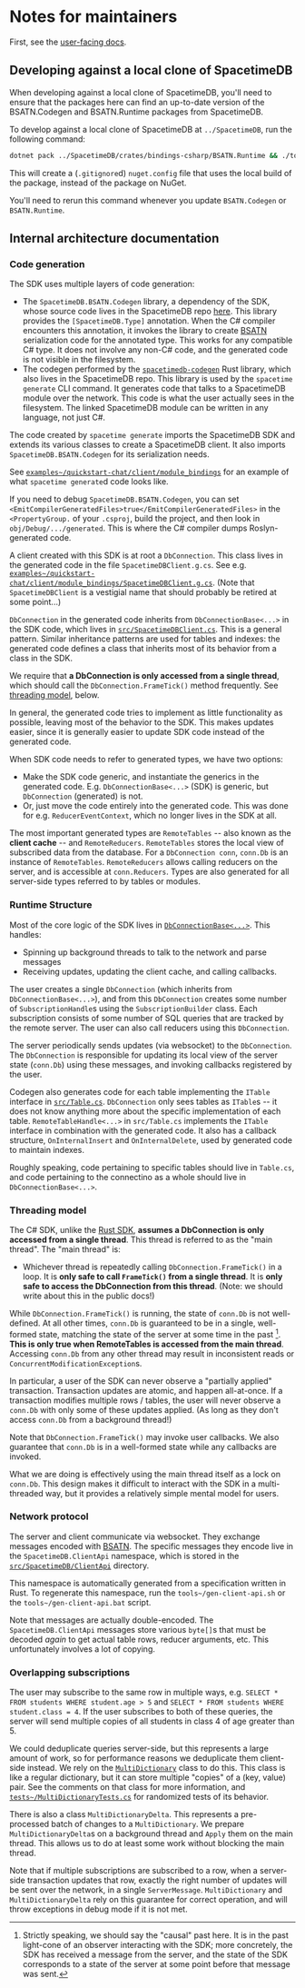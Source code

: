 # Notes for maintainers

First, see the [user-facing docs](https://spacetimedb.com/docs/sdks/c-sharp).

## Developing against a local clone of SpacetimeDB
When developing against a local clone of SpacetimeDB, you'll need to ensure that the packages here can find an up-to-date version of the BSATN.Codegen and BSATN.Runtime packages from SpacetimeDB.

To develop against a local clone of SpacetimeDB at `../SpacetimeDB`, run the following command:

```sh
dotnet pack ../SpacetimeDB/crates/bindings-csharp/BSATN.Runtime && ./tools~/write-nuget-config.sh ../SpacetimeDB
```

This will create a (`.gitignore`d) `nuget.config` file that uses the local build of the package, instead of the package on NuGet.

You'll need to rerun this command whenever you update `BSATN.Codegen` or `BSATN.Runtime`.

## Internal architecture documentation

### Code generation
The SDK uses multiple layers of code generation:

- The `SpacetimeDB.BSATN.Codegen` library, a dependency of the SDK, whose source code lives in the SpacetimeDB repo [here](https://github.com/clockworklabs/SpacetimeDB/tree/master/crates/bindings-csharp). This library provides the `[SpacetimeDB.Type]` annotation. When the C# compiler encounters this annotation, it invokes the library to create [BSATN](https://spacetimedb.com/docs/bsatn) serialization code for the annotated type. This works for any compatible C# type. It does not involve any non-C# code, and the generated code is not visible in the filesystem.
- The codegen performed by the [`spacetimedb-codegen`](https://github.com/clockworklabs/SpacetimeDB/blob/master/crates/codegen/src/csharp.rs) Rust library, which also lives in the SpacetimeDB repo. This library is used by the `spacetime generate` CLI command. It generates code that talks to a SpacetimeDB module over the network. This code is what the user actually sees in the filesystem. The linked SpacetimeDB module can be written in any language, not just C#.

The code created by `spacetime generate` imports the SpacetimeDB SDK and extends its various classes to create a SpacetimeDB client. It also imports `SpacetimeDB.BSATN.Codegen` for its serialization needs.

See [`examples~/quickstart-chat/client/module_bindings`](./examples~/quickstart-chat/client/module_bindings/) for an example of what `spacetime generate`d code looks like.

If you need to debug `SpacetimeDB.BSATN.Codegen`, you can set `<EmitCompilerGeneratedFiles>true</EmitCompilerGeneratedFiles>` in the `<PropertyGroup.` of your `.csproj`, build the project, and then look in `obj/Debug/.../generated`. This is where the C# compiler dumps Roslyn-generated code.

A client created with this SDK is at root a `DbConnection`. This class lives in the generated code in the file `SpacetimeDBClient.g.cs`. See e.g. [`examples~/quickstart-chat/client/module_bindings/SpacetimeDBClient.g.cs`](./examples~/quickstart-chat/client/module_bindings/SpacetimeDBClient.g.cs).
(Note that `SpacetimeDBClient` is a vestigial name that should probably be retired at some point...)

`DbConnection` in the generated code inherits from `DbConnectionBase<...>` in the SDK code, which lives in [`src/SpacetimeDBClient.cs`](./src/SpacetimeDBClient.cs). This is a general pattern. Similar inheritance patterns are used for tables and indexes: the generated code defines a class that inherits most of its behavior from a class in the SDK.

We require that **a DbConnection is only accessed from a single thread**, which should call the `DbConnection.FrameTick()` method frequently. See [threading model](#threading-model), below.

In general, the generated code tries to implement as little functionality as possible, leaving most of the behavior to the SDK. This makes updates easier, since it is generally easier to update SDK code instead of the generated code.

When SDK code needs to refer to generated types, we have two options:
- Make the SDK code generic, and instantiate the generics in the generated code. E.g. `DbConnectionBase<...>` (SDK) is generic, but `DbConnection` (generated) is not.
- Or, just move the code entirely into the generated code. This was done for e.g. `ReducerEventContext`, which no longer lives in the SDK at all.

The most important generated types are `RemoteTables` -- also known as the **client cache** -- and `RemoteReducers`. `RemoteTables` stores the local view of subscribed data from the database. For a `DbConnection conn`, `conn.Db` is an instance of `RemoteTables`. `RemoteReducers` allows calling reducers on the server, and is accessible at `conn.Reducers`. Types are also generated for all server-side types referred to by tables or modules.

### Runtime Structure

Most of the core logic of the SDK lives in [`DbConnectionBase<...>`](./src/SpacetimeDBClient.cs). This handles:
- Spinning up background threads to talk to the network and parse messages
- Receiving updates, updating the client cache, and calling callbacks.

The user creates a single `DbConnection` (which inherits from `DbConnectionBase<...>`), and from this `DbConnection` creates some number of `SubscriptionHandle`s using the `SubscriptionBuilder` class. Each subscription consists of some number of SQL queries that are tracked by the remote server. The user can also call reducers using this `DbConnection`.

The server periodically sends updates (via websocket) to the `DbConnection`. The `DbConnection` is responsible for updating its local view of the server state (`conn.Db`) using these messages, and invoking callbacks registered by the user.

Codegen also generates code for each table implementing the `ITable` interface in [`src/Table.cs`](./src/Table.cs). `DbConnection` only sees tables as `ITable`s -- it does not know anything more about the specific implementation of each table. `RemoteTableHandle<...>` in `src/Table.cs` implements the `ITable` interface in combination with the generated code. It also has a callback structure, `OnInternalInsert` and `OnInternalDelete`, used by generated code to maintain indexes.

Roughly speaking, code pertaining to specific tables should live in `Table.cs`, and code pertaining to the connectino as a whole should live in `DbConnectionBase<...>`.

### Threading model

The C# SDK, unlike the [Rust SDK](https://github.com/clockworklabs/SpacetimeDB/tree/master/crates/sdk), **assumes a DbConnection is only accessed from a single thread**. This thread is referred to as the "main thread". The "main thread" is:
- Whichever thread is repeatedly calling `DbConnection.FrameTick()` in a loop.
It is **only safe to call `FrameTick()` from a single thread**. It is **only safe to access the DbConnection from this thread**. 
(Note: we should write about this in the public docs!)

While `DbConnection.FrameTick()` is running, the state of `conn.Db` is not well-defined. At all other times, `conn.Db` is guaranteed to be in a single, well-formed state, matching the state of the server at some time in the past [^1]. **This is only true when RemoteTables is accessed from the main thread**. Accessing `conn.Db` from any other thread may result in inconsistent reads or `ConcurrentModificationException`s.

In particular, a user of the SDK can never observe a "partially applied" transaction. Transaction updates are atomic, and happen all-at-once. If a transaction modifies multiple rows / tables, the user will never observe a `conn.Db` with only some of these updates applied. (As long as they don't access `conn.Db` from a background thread!)

Note that `DbConnection.FrameTick()` may invoke user callbacks. We also guarantee that `conn.Db` is in a well-formed state while any callbacks are invoked.

What we are doing is effectively using the main thread itself as a lock on `conn.Db`. This design makes it difficult to interact with the SDK in a multi-threaded way, but it provides a relatively simple mental model for users.

[^1]: Strictly speaking, we should say the "causal" past here. It is in the past light-cone of an observer interacting with the SDK; more concretely, the SDK has received a message from the server, and the state of the SDK corresponds to a state of the server at some point before that message was sent.[^2]

[^2]: Of course, defining things this way only makes sense if the server *has* a single, well-defined state. At time of writing, this is the case, since transactions on the server are totally ordered. But this may change in the future.

### Network protocol

The server and client communicate via websocket. They exchange messages encoded with [BSATN](https://spacetimedb.com/docs/bsatn). The specific messages they encode live in the `SpacetimeDB.ClientApi` namespace, which is stored in the [`src/SpacetimeDB/ClientApi`](./src/SpacetimeDB/ClientApi/) directory.

This namespace is automatically generated from a specification written in Rust. To regenerate this namespace, run the `tools~/gen-client-api.sh` or the
`tools~/gen-client-api.bat` script.

Note that messages are actually double-encoded. The `SpacetimeDB.ClientApi` messages store various `byte[]`s that must be decoded *again* to get actual table rows, reducer arguments, etc. This unfortunately involves a lot of copying.

### Overlapping subscriptions

The user may subscribe to the same row in multiple ways, e.g. `SELECT * FROM students WHERE student.age > 5` and `SELECT * FROM students WHERE student.class = 4`. If the user subscribes to both of these queries, the server will send multiple copies of all students in class 4 of age greater than 5.

We could deduplicate queries server-side, but this represents a large amount of work, so for performance reasons we deduplicate them client-side instead. We rely on the [`MultiDictionary`](src/MultiDictionary.cs) class to do this. This class is like a regular dictionary, but it can store multiple "copies" of a (key, value) pair. See the comments on that class for more information, and [`tests~/MultiDictionaryTests.cs`](./tests~/MultiDictionaryTests.cs) for randomized tests of its behavior.

There is also a class `MultiDictionaryDelta`. This represents a pre-processed batch of changes to a `MultiDictionary`. We prepare `MultiDictionaryDelta`s on a background thread and `Apply` them on the main thread. This allows us to do at least some work without blocking the main thread.

Note that if multiple subscriptions are subscribed to a row, when a server-side transaction updates that row, exactly the right number of updates will be sent over the network, in a single `ServerMessage`. `MultiDictionary` and `MultiDictionaryDelta` rely on this guarantee for correct operation, and will throw exceptions in debug mode if it is not met.

